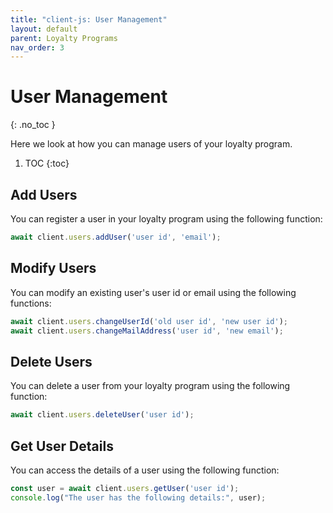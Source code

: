 ```yaml
---
title: "client-js: User Management"
layout: default
parent: Loyalty Programs
nav_order: 3
---
```


# User Management
{: .no_toc }

Here we look at how you can manage users of your loyalty program.

1. TOC
{:toc}

## Add Users

You can register a user in your loyalty program using the following function:

```typescript
await client.users.addUser('user id', 'email');
```

## Modify Users

You can modify an existing user's user id or email using the following functions:

```typescript
await client.users.changeUserId('old user id', 'new user id');
await client.users.changeMailAddress('user id', 'new email');
```

## Delete Users

You can delete a user from your loyalty program using the following function:

```typescript
await client.users.deleteUser('user id');
```

## Get User Details

You can access the details of a user using the following function:

```typescript
const user = await client.users.getUser('user id');
console.log("The user has the following details:", user);
```